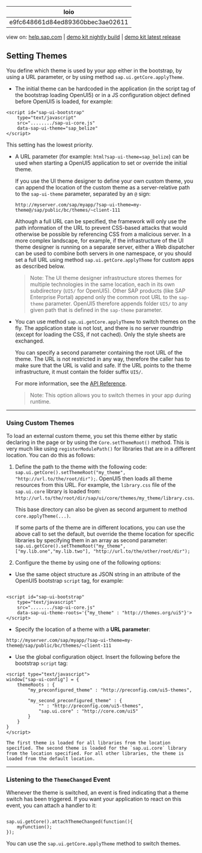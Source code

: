 | loio |
| -----|
| e9fc648661d84ed89360bbec3ae02611 |

<div id="loio">

view on: [help.sap.com](https://help.sap.com/viewer/DRAFT/3237636b137e43519a20ad5513c49ccb/latest/en-US/e9fc648661d84ed89360bbec3ae02611.html) | [demo kit nightly build](https://openui5nightly.hana.ondemand.com/#/topic/e9fc648661d84ed89360bbec3ae02611) | [demo kit latest release](https://openui5.hana.ondemand.com/#/topic/e9fc648661d84ed89360bbec3ae02611)</div>
<!-- loioe9fc648661d84ed89360bbec3ae02611 -->

## Setting Themes

You define which theme is used by your app either in the bootstrap, by using a URL parameter, or by using method `sap.ui.getCore.applyTheme`.

-   The initial theme can be hardcoded in the application \(in the script tag of the bootstrap loading OpenUI5\) or in a JS configuration object defined before OpenUI5 is loaded, for example:

```lang-js
<script id="sap-ui-bootstrap" 
	type="text/javascript"
	src="......../sap-ui-core.js"
	data-sap-ui-theme="sap_belize"
</script>
```

This setting has the lowest priority.

-   A URL parameter \(for example: `html?sap-ui-theme=sap_belize`\) can be used when starting a OpenUI5 application to set or override the initial theme.

    If you use the UI theme designer to define your own custom theme, you can append the location of the custom theme as a server-relative path to the `sap-ui-theme` parameter, separated by an `@` sign:

    ```
    http://myserver.com/sap/myapp/?sap-ui-theme=my-theme@/sap/public/bc/themes/~client-111
    ```

    Although a full URL can be specified, the framework will only use the path information of the URL to prevent CSS-based attacks that would otherwise be possible by referencing CSS from a malicious server. In a more complex landscape, for example, if the infrastructure of the UI theme designer is running on a separate server, either a Web dispatcher can be used to combine both servers in one namespace, or you should set a full URL using method `sap.ui.getCore.applyTheme` for custom apps as described below.

    > Note:
    > The UI theme designer infrastructure stores themes for multiple technologies in the same location, each in its own subdirectory \(`UI5/` for OpenUI5\). Other SAP products \(like SAP Enterprise Portal\) append only the common root URL to the `sap-theme` parameter. OpenUI5 therefore appends folder `UI5/` to any given path that is defined in the `sap-theme` parameter.
    > 
    > 

-   You can use method `sap.ui.getCore.applyTheme` to switch themes on the fly. The application state is not lost, and there is no server roundtrip \(except for loading the CSS, if not cached\). Only the style sheets are exchanged.

    You can specify a second parameter containing the root URL of the theme. The URL is not restricted in any way, therefore the caller has to make sure that the URL is valid and safe. If the URL points to the theme infrastructure, it must contain the folder suffix `UI5/`.

    For more information, see the [API Reference](https://openui5.hana.ondemand.com/#/api/sap.ui.core.Core/methods/applyTheme).

    > Note:
    > This option allows you to switch themes in your app during runtime.
    > 
    > 


***

### Using Custom Themes

To load an external custom theme, you set this theme either by static declaring in the page or by using the `Core.setThemeRoot()` method. This is very much like using `registerModulePath()` for libraries that are in a different location. You can do this as follows:

1.  Define the path to the theme with the following code: `sap.ui.getCore().setThemeRoot("my_theme", "http://url.to/the/root/dir");`. OpenUI5 then loads all theme resources from this URL. For example, the `library.css` file of the `sap.ui.core` library is loaded from: `http://url.to/the/root/dir/sap/ui/core/themes/my_theme/library.css`.

    This base directory can also be given as second argument to method `core.applyTheme(...)`.

    If some parts of the theme are in different locations, you can use the above call to set the default, but override the theme location for specific libraries by specifying them in an array as second parameter: `sap.ui.getCore().setThemeRoot("my_theme", ["my.lib.one","my.lib.two"], "http://url.to/the/other/root/dir");`

2.  Configure the theme by using one of the following options:

-   Use the same object structure as JSON string in an attribute of the OpenUI5 bootstrap `script` tag, for example:

```lang-js

<script id="sap-ui-bootstrap" 
	type="text/javascript"
	src="......../sap-ui-core.js"
	data-sap-ui-theme-roots='{"my_theme" : "http://themes.org/ui5"}'>
</script>
```

-   Specify the location of a theme with a **URL parameter**:

```
http://myserver.com/sap/myapp/?sap-ui-theme=my-theme@/sap/public/bc/themes/~client-111
```

-   Use the global configuration object. Insert the following before the bootstrap `script` tag:

```lang-js
<script type="text/javascript">
window["sap-ui-config"] = {
	themeRoots : {
		"my_preconfigured_theme" : "http://preconfig.com/ui5-themes",
		
		"my_second_preconfigured_theme" : {
			"" : "http://preconfig.com/ui5-themes",
			"sap.ui.core" : "http://core.com/ui5"
		}
	}
}
</script>
```

    The first theme is loaded for all libraries from the location specified. The second theme is loaded for the `sap.ui.core` library from the location specified. For all other libraries, the theme is loaded from the default location.


***

### Listening to the `ThemeChanged` Event

Whenever the theme is switched, an event is fired indicating that a theme switch has been triggered. If you want your application to react on this event, you can attach a handler to it:

```lang-js

sap.ui.getCore().attachThemeChanged(function(){
	myFunction();
});
```

You can use the `sap.ui.getCore.applyTheme` method to switch themes.

